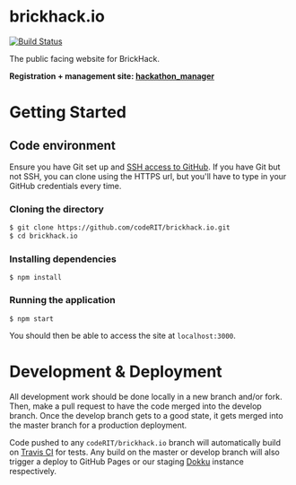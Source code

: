 # brickhack.io

[![Build Status](https://travis-ci.com/codeRIT/brickhack.io.svg?branch=develop)](https://travis-ci.com/codeRIT/brickhack.io)

The public facing website for BrickHack.

**Registration + management site: [hackathon_manager](https://github.com/codeRIT/hackathon_manager)**

# Getting Started

## Code environment

Ensure you have Git set up and [SSH access to GitHub](https://help.github.com/articles/connecting-to-github-with-ssh/). If you have Git but not SSH, you can clone using the HTTPS url, but you'll have to type in your GitHub credentials every time.

### Cloning the directory

```bash
$ git clone https://github.com/codeRIT/brickhack.io.git
$ cd brickhack.io
```

### Installing dependencies

```
$ npm install
```

### Running the application

```
$ npm start
```

You should then be able to access the site at `localhost:3000`.

# Development & Deployment

All development work should be done locally in a new branch and/or fork. Then, make a pull request to have the code merged into the develop branch. Once the develop branch gets to a good state, it gets merged into the master branch for a production deployment.

Code pushed to any `codeRIT/brickhack.io` branch will automatically build on [Travis CI](https://travis-ci.org/codeRIT/brickhack.io) for tests. Any build on the master or develop branch will also trigger a deploy to GitHub Pages or our staging [Dokku](https://github.com/progrium/dokku) instance respectively.
